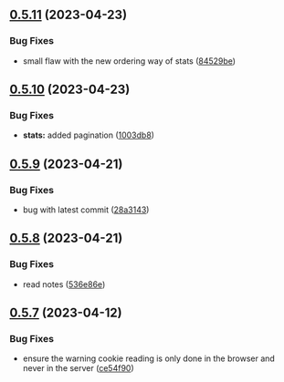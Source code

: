 ## [0.5.11](https://github.com/Torwent/wasp-webapp/compare/v0.5.10...v0.5.11) (2023-04-23)


### Bug Fixes

* small flaw with the new ordering way of stats ([84529be](https://github.com/Torwent/wasp-webapp/commit/84529be013207a9e7f91d92ab2f5d835eb9f3787))



## [0.5.10](https://github.com/Torwent/wasp-webapp/compare/v0.5.9...v0.5.10) (2023-04-23)


### Bug Fixes

* **stats:** added pagination ([1003db8](https://github.com/Torwent/wasp-webapp/commit/1003db86385b5916d7e8c12a534b7f14aea70ccf))



## [0.5.9](https://github.com/Torwent/wasp-webapp/compare/v0.5.8...v0.5.9) (2023-04-21)


### Bug Fixes

* bug with latest commit ([28a3143](https://github.com/Torwent/wasp-webapp/commit/28a314391e8475aff529b93f93b84fcbe0189566))



## [0.5.8](https://github.com/Torwent/wasp-webapp/compare/v0.5.7...v0.5.8) (2023-04-21)


### Bug Fixes

* read notes ([536e86e](https://github.com/Torwent/wasp-webapp/commit/536e86e2755b2fd2159369bdfbfbd10b72a23c51))



## [0.5.7](https://github.com/Torwent/wasp-webapp/compare/v0.5.6...v0.5.7) (2023-04-12)


### Bug Fixes

* ensure the warning cookie reading is only done in the browser and never in the server ([ce54f90](https://github.com/Torwent/wasp-webapp/commit/ce54f90bc10c680fd1a27c51a8b5345334f81955))



